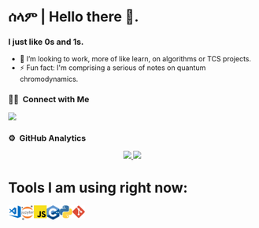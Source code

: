 # ሰላም | Hello there 👋.

### I just like 0s and 1s.

- 👯 I’m looking to work, more of like learn, on algorithms or TCS projects.
- ⚡ Fun fact: I'm comprising a serious of notes on quantum chromodynamics.

### 🤝🏻 &nbsp;Connect with Me

<p align="center">

<a href="https://www.linkedin.com/in/henok-ademtew-7729b2183"><img src="https://img.shields.io/badge/-Henok%20Ademtew%20-0077B5?style=flat&logo=Linkedin&logoColor=white"/></a>
  

### ⚙️ &nbsp;GitHub Analytics

<p align="center">
<a href="https://github.com/HenokB">
  <img height="180em" src="https://github-readme-stats-eight-theta.vercel.app/api?username=HenokB&show_icons=true&theme=algolia&include_all_commits=true&count_private=true"/>
  <img height="180em" src="https://github-readme-stats-eight-theta.vercel.app/api/top-langs/?username=HenokB&layout=compact&langs_count=5&theme=algolia"/>
</a>
</p>

# Tools I am using right now:


<img align="left" alt="Visual Studio Code" width="26px" src="https://raw.githubusercontent.com/HenokB/HenokB/main/vscode.png" />
<img align="left" alt="Jupyter Notebook" width="26px" src="https://raw.githubusercontent.com/HenokB/HenokB/main/jupyter.png" />
<img align="left" alt="js" width="26px" src="https://raw.githubusercontent.com/HenokB/HenokB/main/js.png" />
<img align="left" alt="C++" width="26px" src="https://raw.githubusercontent.com/HenokB/HenokB/main/cpp.png" />
<img align="left" alt="python" width="26px" src="https://raw.githubusercontent.com/HenokB/HenokB/main/python.png" />
<img align="left" alt="git" width="26px" src="https://raw.githubusercontent.com/HenokB/HenokB/main/git.png" />

<br/>


